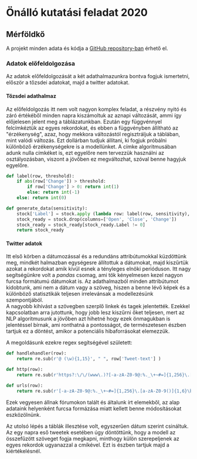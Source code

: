 # Önálló kutatási feladat 2020

## Mérföldkő

A projekt minden adata és kódja a [GitHub repository-ban](https://github.com/bocsardigergely/onallo_kut_fel_2020) érhető el.

### Adatok előfeldolgozása

Az adatok előfeldolgozását a két adathalmazunkra bontva fogjuk ismertetni, először a tőzsdei adatokat, majd a twitter adatokat.

#### Tőzsdei adathalmaz

Az előfeldolgozás itt nem volt nagyon komplex feladat, a részvény nyitó és záró értékéből minden napra kiszámoltuk az aznapi változását, ammi így előjelesen jelent meg a táblázatunkban. Ezután egy függvénnyel felcímkéztük az egyes rekordokat, és ebben a függvényben állítható az "érzékenység", azaz, hogy mekkora változástól regisztráljuk a táblában, mint valódi változás. Ezt dollárban tudjuk állítani, ki fogjuk próbálni különböző érzékenységekre is a modellünket. A címke algoritmusában adunk nulla címkéket is, ezt egyelőre nem tervezzük használni az osztályozásban, viszont a jövőben ez megváltozhat, szóval benne hagyjuk egyelőre.

```python
def label(row, threshold): 
    if abs(row['Change']) > threshold:
        if row['Change'] > 0: return int(1)
        else: return int(-1)
    else: return int(0)

def generate_data(sensitivity):
    stock['Label'] = stock.apply (lambda row: label(row, sensitivity), axis=1)
    stock_ready = stock.drop(columns=['Open', 'Close', 'Change'])
    stock_ready = stock_ready[stock_ready.Label != 0]
    return stock_ready 
```

#### Twitter adatok

Itt első körben a dátumozással és a redundáns attribútumokkal küzdöttünk meg, mindkét halmazban egységesre állítottuk a dátumokat, majd kiszűrtük azokat a rekordokat amik kívül esnek a tényleges elnöki perióduson. Itt nagy segítségünkre volt a *pandas* csomag, ami tök kényelmesen kezel nagyon furcsa formátumú dátumokat is. Az adathalmazból minden attribútumot kidobtunk, ami nem a dátum vagy a szöveg, hiszen a benne lévő képek és a különböző statisztikák teljesen irrelevánsak a modellezésünk szempontjából.  
A nagyobb kihívást a szövegben szerplő linkek és tagek jelentették. Ezekkel kapcsolatban arra jutottunk, hogy jobb lesz kiszűrni őket teljesen, mert az NLP algoritmusunk a jövőben azt hihetné hogy ezek önmagukban is jelentéssel bírnak, ami ronthatná a pontosságot, de természetesen észben tartjuk ez a döntést, amikor a potenciális hibaforrásokat elemezzük.

<div style="page-break-after: always;"></div>

A megoldásunk ezekre regex segítségével született:

```python
def handlehandler(row):
    return re.sub(r'@ (\w){1,15}', " ", row['Tweet-text'] )

def http(row):
    return re.sub(r'https?:\/\/(www\.)?[-a-zA-Z0-9@:%._\+~#=]{1,256}\.[a-zA-Z0-9()]{1,6}\b([-a-zA-Z0-9()@:%_\+.~#?&//=]*)', " ", row['Tweet-text'] )

def urls(row):
    return re.sub(r'[-a-zA-Z0-9@:%._\+~#=]{1,256}\.[a-zA-Z0-9()]{1,6}\b([-a-zA-Z0-9()@:%_\+.~#?&\/=]*)', " ", row['Tweet-text'] )
```

Ezek vegyesen állnak fórumokon talált és általunk írt elemekből, az alap adataink helyenként furcsa formázása miatt kellett benne módosításokat eszközölnünk.  

Az utolsó lépés a táblák illesztése volt, egyszerűen dátum szerint csináltuk. Az egy napra eső tweetek esetében úgy döntöttünk, hogy a modell az összefűzött szöveget fogja megkapni, minthogy külön szerepeljenek az egyes rekordok ugyanazzal a cmíkével. Ezt is észben tartjuk majd a kiértékelésnél.